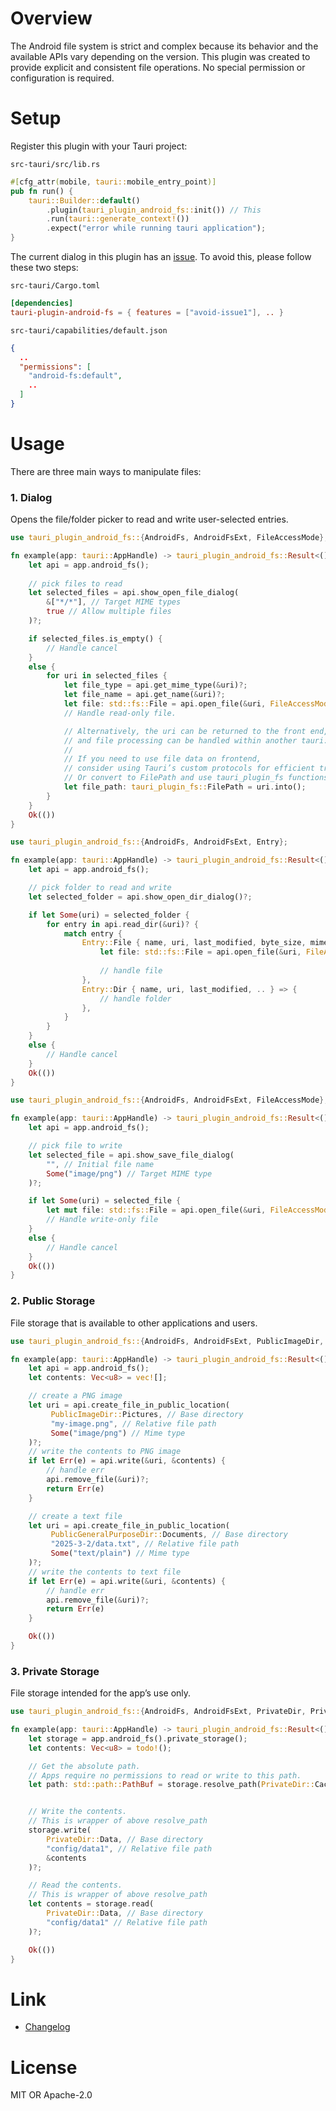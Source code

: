 # Overview

The Android file system is strict and complex because its behavior and the available APIs vary depending on the version.
This plugin was created to provide explicit and consistent file operations.
No special permission or configuration is required.  

# Setup
Register this plugin with your Tauri project: 

`src-tauri/src/lib.rs`

```rust
#[cfg_attr(mobile, tauri::mobile_entry_point)]
pub fn run() {
    tauri::Builder::default()
        .plugin(tauri_plugin_android_fs::init()) // This
        .run(tauri::generate_context!())
        .expect("error while running tauri application");
}
```

The current dialog in this plugin has an [issue](https://github.com/aiueo13/tauri-plugin-android-fs/issues/1). To avoid this, please follow these two steps:

`src-tauri/Cargo.toml`
```toml
[dependencies]
tauri-plugin-android-fs = { features = ["avoid-issue1"], .. }
```

`src-tauri/capabilities/default.json`
```json
{
  ..
  "permissions": [
    "android-fs:default",
    ..
  ]
}
```

# Usage
There are three main ways to manipulate files:

### 1. Dialog

Opens the file/folder picker to read and write user-selected entries.

```rust
use tauri_plugin_android_fs::{AndroidFs, AndroidFsExt, FileAccessMode};

fn example(app: tauri::AppHandle) -> tauri_plugin_android_fs::Result<()> {
    let api = app.android_fs();
    
    // pick files to read
    let selected_files = api.show_open_file_dialog(
        &["*/*"], // Target MIME types
        true // Allow multiple files
    )?;

    if selected_files.is_empty() {
        // Handle cancel
    }
    else {
        for uri in selected_files {
            let file_type = api.get_mime_type(&uri)?;
            let file_name = api.get_name(&uri)?;
            let file: std::fs::File = api.open_file(&uri, FileAccessMode::Read)?;
            // Handle read-only file.

            // Alternatively, the uri can be returned to the front end, 
            // and file processing can be handled within another tauri::command function that takes it as an argument.
            //
            // If you need to use file data on frontend, 
            // consider using Tauri’s custom protocols for efficient transmission.
            // Or convert to FilePath and use tauri_plugin_fs functions such as 'read' on frontend.
            let file_path: tauri_plugin_fs::FilePath = uri.into();
        }
    }
    Ok(())
}
```
```rust
use tauri_plugin_android_fs::{AndroidFs, AndroidFsExt, Entry};

fn example(app: tauri::AppHandle) -> tauri_plugin_android_fs::Result<()> {
    let api = app.android_fs();

    // pick folder to read and write
    let selected_folder = api.show_open_dir_dialog()?;

    if let Some(uri) = selected_folder {
        for entry in api.read_dir(&uri)? {
            match entry {
                Entry::File { name, uri, last_modified, byte_size, mime_type, .. } => {
                    let file: std::fs::File = api.open_file(&uri, FileAccessMode::ReadWrite)?;
                    
                    // handle file
                },
                Entry::Dir { name, uri, last_modified, .. } => {
                    // handle folder
                },
            }
        }
    } 
    else {
        // Handle cancel
    }
    Ok(())
}
```
```rust
use tauri_plugin_android_fs::{AndroidFs, AndroidFsExt, FileAccessMode};

fn example(app: tauri::AppHandle) -> tauri_plugin_android_fs::Result<()> {
    let api = app.android_fs();

    // pick file to write
    let selected_file = api.show_save_file_dialog(
        "", // Initial file name
        Some("image/png") // Target MIME type
    )?;

    if let Some(uri) = selected_file {
        let mut file: std::fs::File = api.open_file(&uri, FileAccessMode::WriteTruncate)?;
        // Handle write-only file
    } 
    else {
        // Handle cancel
    }
    Ok(())
}
```

### 2. Public Storage
File storage that is available to other applications and users.

```rust
use tauri_plugin_android_fs::{AndroidFs, AndroidFsExt, PublicImageDir, PublicGeneralPurposeDir};

fn example(app: tauri::AppHandle) -> tauri_plugin_android_fs::Result<()> {
    let api = app.android_fs();
    let contents: Vec<u8> = vec![];

    // create a PNG image
    let uri = api.create_file_in_public_location(
         PublicImageDir::Pictures, // Base directory
         "my-image.png", // Relative file path
         Some("image/png") // Mime type
    )?;
    // write the contents to PNG image
    if let Err(e) = api.write(&uri, &contents) {
        // handle err
        api.remove_file(&uri)?;
        return Err(e)
    }

    // create a text file
    let uri = api.create_file_in_public_location(
         PublicGeneralPurposeDir::Documents, // Base directory
         "2025-3-2/data.txt", // Relative file path
         Some("text/plain") // Mime type
    )?;
    // write the contents to text file
    if let Err(e) = api.write(&uri, &contents) {
        // handle err
        api.remove_file(&uri)?;
        return Err(e)
    }

    Ok(())
}
```

### 3. Private Storage
File storage intended for the app’s use only.

```rust
use tauri_plugin_android_fs::{AndroidFs, AndroidFsExt, PrivateDir, PrivateStorage};

fn example(app: tauri::AppHandle) -> tauri_plugin_android_fs::Result<()> {
    let storage = app.android_fs().private_storage();
    let contents: Vec<u8> = todo!();

    // Get the absolute path.
    // Apps require no permissions to read or write to this path.
    let path: std::path::PathBuf = storage.resolve_path(PrivateDir::Cache)?;


    // Write the contents.
    // This is wrapper of above resolve_path
    storage.write(
        PrivateDir::Data, // Base directory
        "config/data1", // Relative file path
        &contents
    )?;

    // Read the contents.
    // This is wrapper of above resolve_path
    let contents = storage.read(
        PrivateDir::Data, // Base directory
        "config/data1" // Relative file path
    )?;

    Ok(())
}
```

# Link
- [Changelog](https://github.com/aiueo13/tauri-plugin-android-fs/blob/main/CHANGES.md)

# License
MIT OR Apache-2.0

